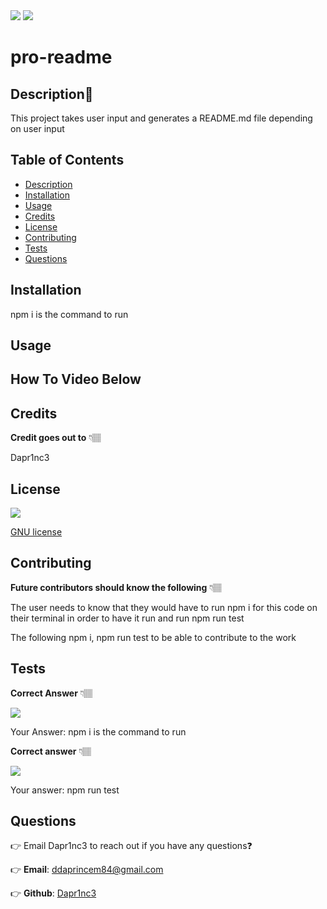 
  <img src="https://img.shields.io/github/license/Dapr1nc3/pro-readme">

 <img src="https://img.shields.io/github/license/Dapr1nc3/run-buddy?color=Green&label=GNU">

  # pro-readme

  ## Description📝
  This project takes user input and generates a README.md file depending on user input

  ## Table of Contents
  - [Description](#description)
  - [Installation](#installation)
  - [Usage](#usage)
  - [Credits](#credits)
  - [License](#license)
  - [Contributing](#contributing)
  - [Tests](#tests)
  - [Questions](#questions)
  

  ## Installation

  npm i is the command to run


  ## Usage

  ## How To Video Below
  


  ## Credits

  **Credit goes out to** 👇🏽

  Dapr1nc3




  ## License
    
   <img src="https://img.shields.io/github/license/Dapr1nc3/run-buddy?color=Green&label=GNU">

   [GNU license](https://choosealicense.com/licenses/gnu/) 
    
    
    

  



  ## Contributing

  **Future contributors should know the following** 👇🏽

  The user needs to know that they would have to run npm i for this code on their terminal in order to have it run and run npm run test

  The following npm i, npm run test to be able to contribute to the work 



  ## Tests

  **Correct Answer** 👇🏽

  <img src= "https://user-images.githubusercontent.com/87787132/146451672-08bbcb79-a80e-4679-a64d-70f5f2c646c9.png">

  Your Answer: npm i is the command to run

  **Correct answer** 👇🏽

  <img src= "https://user-images.githubusercontent.com/87787132/146452913-dd0903c6-b937-4e32-9802-bc36a38c527f.png">
  
  Your answer: npm run test 


  ## Questions

  👉 Email Dapr1nc3 to reach out if you have any questions❓

  👉 **Email**: ddaprincem84@gmail.com

  👉 **Github**: [Dapr1nc3](https://github.com/Dapr1nc3)
